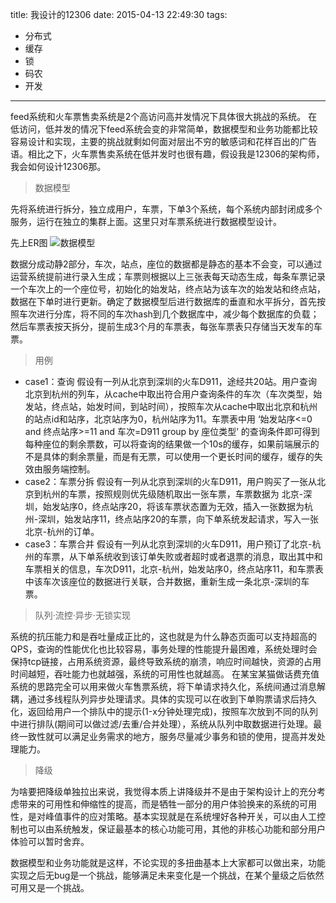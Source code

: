 title: 我设计的12306
date: 2015-04-13 22:49:30
tags:
- 分布式
- 缓存
- 锁
- 码农
- 开发

---

feed系统和火车票售卖系统是2个高访问高并发情况下具体很大挑战的系统。
在低访问，低并发的情况下feed系统会变的非常简单，数据模型和业务功能都比较容易设计和实现，主要的挑战就剩如何面对层出不穷的敏感词和花样百出的广告语。相比之下，火车票售卖系统在低并发时也很有趣，假设我是12306的架构师，我会如何设计12306那。

> 数据模型  

先将系统进行拆分，独立成用户，车票，下单3个系统，每个系统内部封闭成多个服务，运行在独立的集群上面。这里只对车票系统进行数据模型设计。

先上ER图 ![数据模型](http://hexo-tuchuan.qiniudn.com/tickets.jpg)

数据分成动静2部分，车次，站点，座位的数据都是静态的基本不会变，可以通过运营系统提前进行录入生成；车票则根据以上三张表每天动态生成，每条车票记录一个车次上的一个座位号，初始化的始发站，终点站为该车次的始发站和终点站，数据在下单时进行更新。确定了数据模型后进行数据库的垂直和水平拆分，首先按照车次进行分库，将不同的车次hash到几个数据库中，减少每个数据库的负载；然后车票表按天拆分，提前生成3个月的车票表，每张车票表只存储当天发车的车票。

> 用例  

* case1：查询
假设有一列从北京到深圳的火车D911，途经共20站。用户查询北京到杭州的列车，从cache中取出符合用户查询条件的车次（车次类型，始发站，终点站，始发时间，到站时间），按照车次从cache中取出北京和杭州的站点id和站序，北京站序为0，杭州站序为11。车票表中用 
‘始发站序<=0 and 终点站序>=11 and 车次=D911 group by 座位类型’
的查询条件即可得到每种座位的剩余票数，可以将查询的结果做一个10s的缓存，如果前端展示的不是具体的剩余票量，而是有无票，可以使用一个更长时间的缓存，缓存的失效由服务端控制。
* case2：车票分拆
假设有一列从北京到深圳的火车D911，用户购买了一张从北京到杭州的车票，按照规则优先级随机取出一张车票，车票数据为 北京-深圳，始发站序0，终点站序20，将该车票状态置为无效，插入一张数据为杭州-深圳，始发站序11，终点站序20的车票，向下单系统发起请求，写入一张北京-杭州的订单。
* case3：车票合并
假设有一列从北京到深圳的火车D911，用户预订了北京-杭州的车票，从下单系统收到该订单失败或者超时或者退票的消息，取出其中和车票相关的信息，车次D911，北京-杭州，始发站序0，终点站序11，和车票表中该车次该座位的数据进行关联，合并数据，重新生成一条北京-深圳的车票。

> 队列·流控·异步·无锁实现  

系统的抗压能力和是吞吐量成正比的，这也就是为什么静态页面可以支持超高的QPS，查询的性能优化也比较容易，事务处理的性能提升最困难，系统处理时会保持tcp链接，占用系统资源，最终导致系统的崩溃，响应时间越快，资源的占用时间越短，吞吐能力也就越强，系统的可用性也就越高。
在某宝某猫做话费充值系统的思路完全可以用来做火车售票系统，将下单请求持久化，系统间通过消息解耦，通过多线程队列异步处理请求。具体的实现可以在收到下单购票请求后持久化，返回给用户一个排队中的提示(1-x分钟处理完成)，按照车次放到不同的队列中进行排队(期间可以做过滤/去重/合并处理），系统从队列中取数据进行处理。最终一致性就可以满足业务需求的地方，服务尽量减少事务和锁的使用，提高并发处理能力。

> 降级  

为啥要把降级单独拉出来说，我觉得本质上讲降级并不是由于架构设计上的充分考虑带来的可用性和伸缩性的提高，而是牺牲一部分的用户体验换来的系统的可用性，是对峰值事件的应对策略。基本实现就是在系统埋好各种开关，可以由人工控制也可以由系统触发，保证最基本的核心功能可用，其他的非核心功能和部分用户体验可以暂时舍弃。

数据模型和业务功能就是这样，不论实现的多扭曲基本上大家都可以做出来，功能实现之后无bug是一个挑战，能够满足未来变化是一个挑战，在某个量级之后依然可用又是一个挑战。
